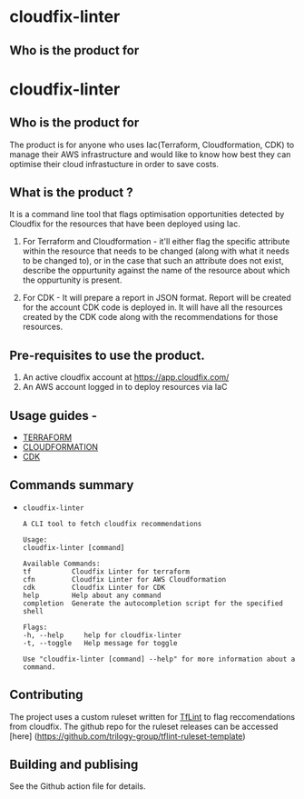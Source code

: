 # cloudfix-linter

## Who is the product for
# cloudfix-linter

## Who is the product for

The product is for anyone who uses Iac(Terraform, Cloudformation, CDK) to manage their AWS infrastructure and would like to know how best they can optimise their cloud infrastucture in order to save costs.

## What is the product ?

It is a command line tool that flags optimisation opportunities detected by Cloudfix for the resources that have been deployed using Iac. 
1. For Terraform and Cloudformation - it'll either flag the specific attribute within the resource that needs to be changed (along with what it needs to be changed to), or in the case that such an attribute does not exist, describe the oppurtunity against the name of the resource about which the oppurtunity is present. 

2. For CDK - It will prepare a report in JSON format. Report will be created for the account CDK code is deployed in. It will have all the resources created by the CDK code along with the recommendations for those resources.


## Pre-requisites to use the product.  
 1. An active cloudfix account at https://app.cloudfix.com/ 
 2. An AWS account logged in to deploy resources via IaC

## Usage guides - 
- [TERRAFORM](./Docs/v3TERRAFORM.md)    
- [CLOUDFORMATION](./Docs/CLOUDFORMATION.md)   
- [CDK](./Docs/CDK.md)     

## Commands summary
- `cloudfix-linter`

    ```
    A CLI tool to fetch cloudfix recommendations

    Usage:
    cloudfix-linter [command]

    Available Commands:
    tf          Cloudfix Linter for terraform
    cfn         Cloudfix Linter for AWS Cloudformation
    cdk         Cloudfix Linter for CDK
    help        Help about any command
    completion  Generate the autocompletion script for the specified shell

    Flags:
    -h, --help     help for cloudfix-linter
    -t, --toggle   Help message for toggle

    Use "cloudfix-linter [command] --help" for more information about a command.
    ```

## Contributing

The project uses a custom ruleset written for [TfLint](https://github.com/terraform-linters/tflint/blob/master/docs/developer-guide/architecture.md) to flag reccomendations from cloudfix. The github repo for the ruleset releases can be accessed [here] (https://github.com/trilogy-group/tflint-ruleset-template)


## Building and publising
 
 See the Github action file for details.
